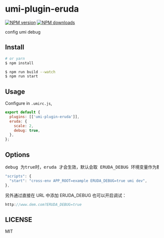 # umi-plugin-eruda

[![NPM version](https://img.shields.io/npm/v/umi-plugin-eruda.svg?style=flat)](https://npmjs.org/package/umi-plugin-eruda) [![NPM downloads](http://img.shields.io/npm/dm/umi-plugin-eruda.svg?style=flat)](https://npmjs.org/package/umi-plugin-eruda)

config umi debug

## Install

```bash
# or yarn
$ npm install
```

```bash
$ npm run build --watch
$ npm run start
```

## Usage

Configure in `.umirc.js`,

```js
export default {
  plugins: [['umi-plugin-eruda']],
  eruda: {
    scale: 2,
    debug: true,
  },
};
```

## Options

<pre>
debug 为true时，eruda 才会生效，默认会取 ERUDA_DEBUG 环境变量作为默认值，可通过环境变量覆盖：
</pre>

```js
"scripts": {
  "start": "cross-env APP_ROOT=example ERUDA_DEBUG=true umi dev",
},
```

另外通过直接在 URL 中添加 ERUDA_DEBUG 也可以开启调试：

```js
http://www.dem.com?ERUDA_DEBUG=true
```

## LICENSE

MIT
